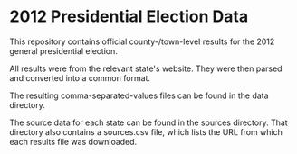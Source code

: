 2012 Presidential Election Data
=============

This repository contains official county-/town-level results for the 2012 general presidential election.

All results were from the relevant state's website. They were then parsed and converted into a common format.

The resulting comma-separated-values files can be found in the data directory.

The source data for each state can be found in the sources directory. That directory also contains a sources.csv file, which lists the URL from which each results file was downloaded.
